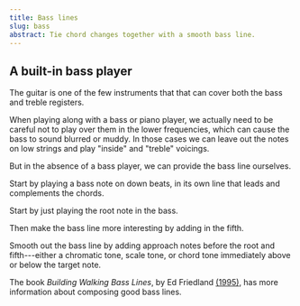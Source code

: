 ```yaml
---
title: Bass lines
slug: bass
abstract: Tie chord changes together with a smooth bass line.
---
```


## A built-in bass player

The guitar is one of the few instruments that that can cover both the bass and treble registers.

When playing along with a bass or piano player,
we actually need to be careful not to play over them in the lower frequencies,
which can cause the bass to sound blurred or muddy.
In those cases we
can leave out the notes on low strings and play "inside" and "treble" voicings.

But in the absence of a bass player,
we can provide the bass line ourselves.


Start by playing a bass note on down beats,
in its own line that leads and complements the chords.

Start by just playing the root note in the bass.

Then make the bass line more interesting by adding in the fifth. 

Smooth out the bass line by adding approach notes before the root and fifth---either 
a chromatic tone, scale tone, or chord tone immediately above or below the target note.

The book *Building Walking Bass Lines*, 
by Ed Friedland [(1995)](references.html#friedland-1995),
has more information about composing good bass lines.

